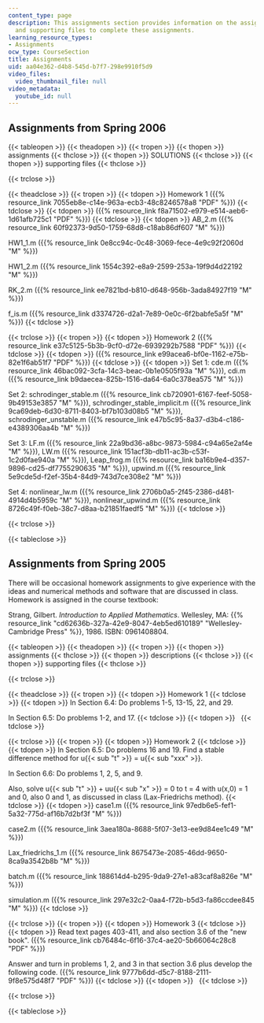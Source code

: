 ```yaml
---
content_type: page
description: This assignments section provides information on the assigned homeworks
  and supporting files to complete these assignments.
learning_resource_types:
- Assignments
ocw_type: CourseSection
title: Assignments
uid: aa04e362-d4b8-545d-b7f7-298e9910f5d9
video_files:
  video_thumbnail_file: null
video_metadata:
  youtube_id: null
---
```


Assignments from Spring 2006
----------------------------

{{< tableopen >}}
{{< theadopen >}}
{{< tropen >}}
{{< thopen >}}
assignments
{{< thclose >}}
{{< thopen >}}
SOLUTIONS
{{< thclose >}}
{{< thopen >}}
supporting files
{{< thclose >}}

{{< trclose >}}

{{< theadclose >}}
{{< tropen >}}
{{< tdopen >}}
Homework 1 ({{% resource_link 7055eb8e-c14e-963a-ecb3-48c8246578a8 "PDF" %}})
{{< tdclose >}}
{{< tdopen >}}
({{% resource_link f8a71502-e979-e514-aeb6-1d61afb725c1 "PDF" %}})
{{< tdclose >}}
{{< tdopen >}}
AB\_2.m ({{% resource_link 60f92373-9d50-1759-68d8-c18ab86df607 "M" %}})  
  
HW1\_1.m ({{% resource_link 0e8cc94c-0c48-3069-fece-4e9c92f2060d "M" %}})  
  
HW1\_2.m ({{% resource_link 1554c392-e8a9-2599-253a-19f9d4d22192 "M" %}})  
  
RK\_2.m ({{% resource_link ee7821bd-b810-d648-956b-3ada84927f19 "M" %}})  
  
f\_is.m ({{% resource_link d3374726-d2a1-7e89-0e0c-6f2babfe5a5f "M" %}})
{{< tdclose >}}

{{< trclose >}}
{{< tropen >}}
{{< tdopen >}}
Homework 2 ({{% resource_link e37c5125-5b3b-9cf0-d72e-6939292b7588 "PDF" %}})
{{< tdclose >}}
{{< tdopen >}}
({{% resource_link e99acea6-bf0e-1162-e75b-82e1f6ab51f7 "PDF" %}})
{{< tdclose >}}
{{< tdopen >}}
Set 1: cde.m ({{% resource_link 46bac092-3cfa-14c3-beac-0b1e0505f93a "M" %}}), cdi.m ({{% resource_link b9daecea-825b-1516-da64-6a0c378ea575 "M" %}})  
  
Set 2: schrodinger\_stable.m ({{% resource_link cb720901-6167-feef-5058-9b49153e3857 "M" %}}), schrodinger\_stable\_implicit.m ({{% resource_link 9ca69deb-6d30-8711-8403-bf7b103d08b5 "M" %}}), schrodinger\_unstable.m ({{% resource_link e47b5c95-8a37-d3b4-c186-e4389306aa4b "M" %}})  
  
Set 3: LF.m ({{% resource_link 22a9bd36-a8bc-9873-5984-c94a65e2af4e "M" %}}), LW.m ({{% resource_link 151acf3b-db11-ac3b-c53f-1c2d0fae940a "M" %}}), Leap\_frog.m ({{% resource_link ba16b9e4-d357-9896-cd25-df7755290635 "M" %}}), upwind.m ({{% resource_link 5e9cde5d-f2ef-35b4-84d9-743d7ce308e2 "M" %}})  
  
Set 4: nonlinear\_lw.m ({{% resource_link 2706b0a5-2f45-2386-d481-4914d4b5959c "M" %}}), nonlinear\_upwind.m ({{% resource_link 8726c49f-f0eb-38c7-d8aa-b21851faedf5 "M" %}})
{{< tdclose >}}

{{< trclose >}}

{{< tableclose >}}

Assignments from Spring 2005
----------------------------

There will be occasional homework assignments to give experience with the ideas and numerical methods and software that are discussed in class. Homework is assigned in the course textbook:

Strang, Gilbert. _Introduction to Applied Mathematics_. Wellesley, MA: {{% resource_link "cd62636b-327a-42e9-8047-4eb5ed610189" "Wellesley-Cambridge Press" %}}, 1986. ISBN: 0961408804.

{{< tableopen >}}
{{< theadopen >}}
{{< tropen >}}
{{< thopen >}}
assignments
{{< thclose >}}
{{< thopen >}}
descriptions
{{< thclose >}}
{{< thopen >}}
supporting files
{{< thclose >}}

{{< trclose >}}

{{< theadclose >}}
{{< tropen >}}
{{< tdopen >}}
Homework 1
{{< tdclose >}}
{{< tdopen >}}
In Section 6.4: Do problems 1-5, 13-15, 22, and 29.  
  
In Section 6.5: Do problems 1-2, and 17.
{{< tdclose >}}
{{< tdopen >}}
 
{{< tdclose >}}

{{< trclose >}}
{{< tropen >}}
{{< tdopen >}}
Homework 2
{{< tdclose >}}
{{< tdopen >}}
In Section 6.5: Do problems 16 and 19. Find a stable difference method for u{{< sub "t" >}} = u{{< sub "xxx" >}}.  
  
In Section 6.6: Do problems 1, 2, 5, and 9.  
  
Also, solve u{{< sub "t" >}} + uu{{< sub "x" >}} = 0 to t = 4 with u(x,0) = 1 and 0, also 0 and 1, as discussed in class (Lax-Friedrichs method).
{{< tdclose >}}
{{< tdopen >}}
case1.m ({{% resource_link 97edb6e5-fef1-5a32-775d-af16b7d2bf3f "M" %}})  
  
case2.m ({{% resource_link 3aea180a-8688-5f07-3e13-ee9d84ee1c49 "M" %}})  
  
Lax\_friedrichs\_1.m ({{% resource_link 8675473e-2085-46dd-9650-8ca9a3542b8b "M" %}})  
  
batch.m ({{% resource_link 188614d4-b295-9da9-27e1-a83caf8a826e "M" %}})  
  
simulation.m ({{% resource_link 297e32c2-0aa4-f72b-b5d3-fa86ccdee845 "M" %}})
{{< tdclose >}}

{{< trclose >}}
{{< tropen >}}
{{< tdopen >}}
Homework 3
{{< tdclose >}}
{{< tdopen >}}
Read text pages 403-411, and also section 3.6 of the "new book". ({{% resource_link cb76484c-6f16-37c4-ae20-5b66064c28c8 "PDF" %}})  
  
Answer and turn in problems 1, 2, and 3 in that section 3.6 plus develop the following code. ({{% resource_link 9777b6dd-d5c7-8188-2111-9f8e575d48f7 "PDF" %}})
{{< tdclose >}}
{{< tdopen >}}
 
{{< tdclose >}}

{{< trclose >}}

{{< tableclose >}}